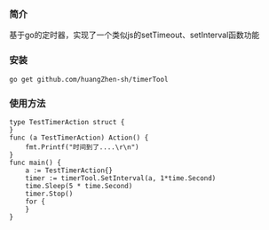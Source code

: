 <h3>简介</h3>

基于go的定时器，实现了一个类似js的setTimeout、setInterval函数功能

<h3>安装</h3>

````
go get github.com/huangZhen-sh/timerTool
````

<h3>使用方法</h3>

````
type TestTimerAction struct {
}
func (a TestTimerAction) Action() {
	fmt.Printf("时间到了....\r\n")
}
func main() {
	a := TestTimerAction{}
	timer := timerTool.SetInterval(a, 1*time.Second)
	time.Sleep(5 * time.Second)
	timer.Stop()
	for {
	}
}
````